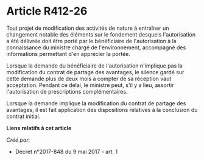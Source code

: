 # Article R412-26

Tout projet de modification des activités de nature à entraîner un changement notable des éléments sur le fondement desquels
l'autorisation a été délivrée doit être porté par le bénéficiaire de l'autorisation à la connaissance du ministre chargé de
l'environnement, accompagné des informations permettant d'en apprécier la portée.

Lorsque la demande du bénéficiaire de l'autorisation n'implique pas la modification du contrat de partage des avantages, le
silence gardé sur cette demande plus de deux mois à compter de sa réception vaut acceptation. Pendant ce délai, le ministre
peut, s'il y a lieu, assortir l'autorisation de prescriptions complémentaires.

Lorsque la demande implique la modification du contrat de partage des avantages, il est fait application des dispositions
relatives à la conclusion du contrat initial.

**Liens relatifs à cet article**

_Créé par_:

  - Décret n°2017-848 du 9 mai 2017 - art. 1
